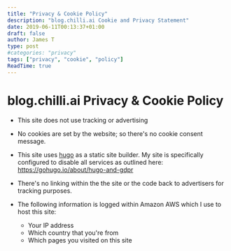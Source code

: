 ```yaml
---
title: "Privacy & Cookie Policy"
description: "blog.chilli.ai Cookie and Privacy Statement"
date: 2019-06-11T00:13:37+01:00
draft: false 
author: James T
type: post
#categories: "privacy"
tags: ["privacy", "cookie", "policy"]
ReadTime: true
---
```

# blog.chilli.ai Privacy & Cookie Policy



- This site does not use tracking or advertising 

- No cookies are set by the website; so there's no cookie consent message.

- This site uses [hugo](https://gohugo.io) as a static site builder.  My site is specifically configured to disable all services as outlined here: https://gohugo.io/about/hugo-and-gdpr 

- There's no linking within the the site or the code back to advertisers for tracking purposes. 

- The following information is logged within Amazon AWS which I use to host this site:

  - Your IP address
  - Which country that you're from
  - Which pages you visited on this site

  

